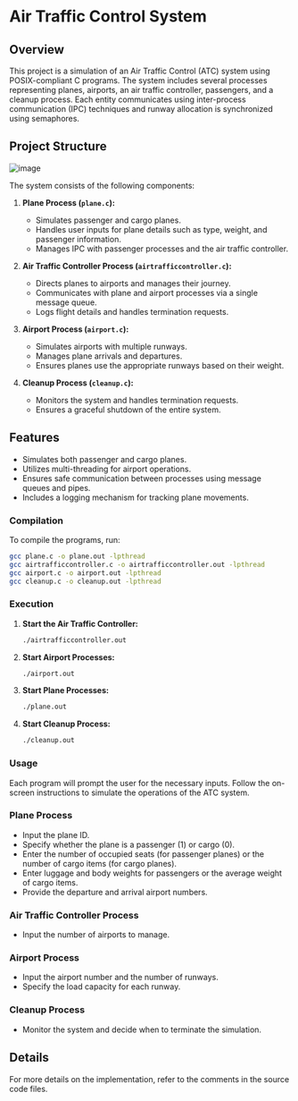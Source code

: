 # Air Traffic Control System

## Overview
This project is a simulation of an Air Traffic Control (ATC) system using POSIX-compliant C programs. The system includes several processes representing planes, airports, an air traffic controller, passengers, and a cleanup process. Each entity communicates using inter-process communication (IPC) techniques and runway allocation is synchronized using semaphores.

## Project Structure
![image](https://github.com/Rakul-Chauhan/Air-Traffic-Control-System/assets/139129716/ab459240-ab43-4a8e-a0bf-c5c5aee6b778)

The system consists of the following components:

1. **Plane Process (`plane.c`):** 
   - Simulates passenger and cargo planes.
   - Handles user inputs for plane details such as type, weight, and passenger information.
   - Manages IPC with passenger processes and the air traffic controller.

2. **Air Traffic Controller Process (`airtrafficcontroller.c`):** 
   - Directs planes to airports and manages their journey.
   - Communicates with plane and airport processes via a single message queue.
   - Logs flight details and handles termination requests.

3. **Airport Process (`airport.c`):** 
   - Simulates airports with multiple runways.
   - Manages plane arrivals and departures.
   - Ensures planes use the appropriate runways based on their weight.

4. **Cleanup Process (`cleanup.c`):** 
   - Monitors the system and handles termination requests.
   - Ensures a graceful shutdown of the entire system.

## Features
- Simulates both passenger and cargo planes.
- Utilizes multi-threading for airport operations.
- Ensures safe communication between processes using message queues and pipes.
- Includes a logging mechanism for tracking plane movements.

### Compilation
To compile the programs, run:
```sh
gcc plane.c -o plane.out -lpthread
gcc airtrafficcontroller.c -o airtrafficcontroller.out -lpthread
gcc airport.c -o airport.out -lpthread
gcc cleanup.c -o cleanup.out -lpthread
```

### Execution
1. **Start the Air Traffic Controller:**
   ```sh
   ./airtrafficcontroller.out
   ```

2. **Start Airport Processes:**
   ```sh
   ./airport.out
   ```

3. **Start Plane Processes:**
   ```sh
   ./plane.out
   ```

4. **Start Cleanup Process:**
   ```sh
   ./cleanup.out
   ```

### Usage
Each program will prompt the user for the necessary inputs. Follow the on-screen instructions to simulate the operations of the ATC system.

### Plane Process
- Input the plane ID.
- Specify whether the plane is a passenger (1) or cargo (0).
- Enter the number of occupied seats (for passenger planes) or the number of cargo items (for cargo planes).
- Enter luggage and body weights for passengers or the average weight of cargo items.
- Provide the departure and arrival airport numbers.

### Air Traffic Controller Process
- Input the number of airports to manage.

### Airport Process
- Input the airport number and the number of runways.
- Specify the load capacity for each runway.

### Cleanup Process
- Monitor the system and decide when to terminate the simulation.

## Details
For more details on the implementation, refer to the comments in the source code files.
